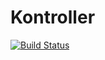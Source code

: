# Kontroller

[![Build Status](https://travis-ci.org/isapp/kontroller.svg?branch=master)](https://travis-ci.org/isapp/kontroller)